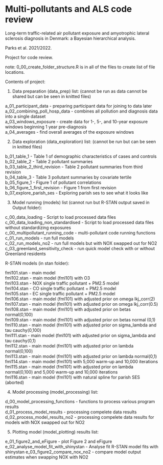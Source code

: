 # Multi-pollutants and ALS code review
Long-term traffic-related air pollutant exposure and amyotrophic lateral sclerosis diagnosis in Denmark: a Bayesian hierarchical analysis.

Parks et al. 2021/2022.

Project for code review.

note: 0_00_create_folder_structure.R is in all of the files to create list of file locations.

Contents of project:

1. Data preparation (data_prep) list: (cannot be run as data cannot be shared but can be seen in knitted files)

a_01_participant_data               - preparing participant data for joining to data later\
a_02_combining_poll_hosp_data       - combines all pollution and diagnosis data into a single dataset\
a_03_windows_exposure               - create data for 1-, 5-, and 10-year exposure windows beginning 1 year pre-diagnosis\
a_04_averages                       - find overall averages of the exposure windows

2. Data exploration (data_exploration) list: (cannot be run but can be seen in knitted files)

b_01_table_1                        - Table 1 of demographic characteristics of cases and controls\
b_02_table_2                        - Table 2 pollutant summaries\
b_03_table_2_third_revision         - Table 2 pollutant summaries from third revision\
b_04_table_3                        - Table 3 pollutant summaries by covariate tertile\
b_05_figure_1                       - Figure 1 of pollutant correlations\
b_06_figure_1_first_revision        - Figure 1 from first revision\
b_07_explore_parish_ses             - Exploring parish ses to see what it looks like

3. Model running (models) list (cannot run but R-STAN output saved in Output folder):

c_00_data_loading                   - Script to load processed data files\
c_00_data_loading_non_standardised  - Script to load processed data files without standardizing exposures\
c_00_multipollutant_running_code    - multi-pollutant code running functions\
c_01_run_models                     - run full models\
c_02_run_models_no2                 - run full models but with NOX swapped out for NO2\
c_03_greenland_sensitivity_check    - run quick model check with or without Greenland residents

R-STAN models (in stan folder):

  fml101.stan - main model\
  fml102.stan - main model (fml101) with O3\
  fml103.stan - NOX single traffic pollutant + PM2.5 model\
  fml104.stan - CO single traffic pollutant + PM2.5 model\
  fml105.stan - EC single traffic pollutant + PM2.5 model\
  fml106.stan - main model (fml101) with adjusted prior on omega lkj_corr(2)\
  fml107.stan - main model (fml101) with adjusted prior on omega lkj_corr(0.5)\
  fml108.stan - main model (fml101) with adjusted prior on betas normal(0,100)\
  fml109.stan - main model (fml101) with adjusted prior on betas normal (0,1)\
  fml110.stan - main model (fml101) with adjusted prior on sigma_lambda and tau cauchy(0,100)\
  fml111.stan - main model (fml101) with adjusted prior on sigma_lambda and tau cauchy(0,1)\
  fml112.stan - main model (fml101) with adjusted prior on lambda normal(0,100)\
  fml113.stan - main model (fml101) with adjusted prior on lambda normal(0,1)\
  fml114.stan - main model (fml101) with 5,000 warm-up and 10,000 iterations\
  fml115.stan - main model (fml101) with adjusted prior on lambda normal(0,100) and 5,000 warm-up and 10,000 iterations\
  fml116.stan - main model (fml101) with natural spline for parish SES (aborted)

4. Model processing (model_processing) list:

d_00_model_processing_functions - functions to process various program results\
d_01_process_model_results - processing compelete data results\
d_02_process_model_results_no2 - processing compelete data results for models with NOX swapped out for NO2

5. Plotting model (model_plotting) results list:

e_01_figure2_and_eFigure - plot Figure 2 and eFigure\
e_02_analyse_model_fit_with_shinystan - Analyse fit R-STAN model fits with shinystan
e_03_figure2_compare_nox_no2 - compare model output estimates when swapping NOX with NO2